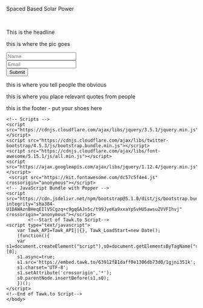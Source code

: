 <html>
    <head>
        <meta content="text/html;charset=utf-8" http-equiv="Content-Type">
        <meta content="utf-8" http-equiv="encoding">
        <meta name="viewport" content="width=device-width, initial-scale=1.0, maximum-scale=1.0, user-scalable=no">
        <meta http-equiv="X-UA-Compatible" content="IE=edge,chrome=1" />
        <!-- Bootstrap, Twitter and FontAwesome -->
        <link href="https://cdn.jsdelivr.net/npm/bootstrap@5.0.1/dist/css/bootstrap.min.css" rel="stylesheet" integrity="sha384-+0n0xVW2eSR5OomGNYDnhzAbDsOXxcvSN1TPprVMTNDbiYZCxYbOOl7+AMvyTG2x" crossorigin="anonymous">
        <link rel="stylesheet" href="https://cdnjs.cloudflare.com/ajax/libs/twitter-bootstrap/4.5.3/js/bootstrap.min.js">
        <link rel="stylesheet" href="https://cdnjs.cloudflare.com/ajax/libs/font-awesome/5.15.1/css/all.min.css">
        <!-- <link rel="stylesheet" type="text/css" href="1.css"> -->
        <link rel="stylesheet" href="../solarStyles.css">
    </head>
    <body>
        <div class="nav visionNav">
            <div><p class="title">Spaced Based Solar Power</p></div>
        </div>
        <br>
        <div class="mainBody">
            <div class="firstSection">
                <div class="headline">
                    <p>This is the headline</p>
                </div>
                <div class="solarImg">
                    <p>this is where the pic goes</p>
                </div>
            </div>
            <div class="form">
                <form action="POST">
                    <div class="formEmailDiv"><input class="inputEmail" type="email" name="email" id="email" placeholder="Name"></div>
                    <div class="formNameDiv"><input class="inputName" type="text" name="formName" id="formName" placeholder="Email"></div>
                    <input type="submit" class="submitBtn">
                </form>
            </div>
            <div class="benefits">
                <p>this is where you tell people the obvious</p>
            </div>
            <div class="testimonials">
                <p>this is where you place relevant quotes from people</p>
            </div>
            <div class="footer">
                <p>this is the footer - put your shoes here</p>
            </div>
        </div>

    <!-- Scripts -->
    <script src="https://cdnjs.cloudflare.com/ajax/libs/jquery/3.5.1/jquery.min.js"></script>
    <script src="https://cdnjs.cloudflare.com/ajax/libs/twitter-bootstrap/4.5.3/js/bootstrap.bundle.min.js"></script>
    <script src="https://cdnjs.cloudflare.com/ajax/libs/font-awesome/5.15.1/js/all.min.js"></script>
    <script src="https://ajax.googleapis.com/ajax/libs/jquery/1.12.4/jquery.min.js"></script>
     <script src="https://kit.fontawesome.com/dc57c5f4e4.js" crossorigin="anonymous"></script>
    <!-- JavaScript Bundle with Popper -->
    <script src="https://cdn.jsdelivr.net/npm/bootstrap@5.1.0/dist/js/bootstrap.bundle.min.js" integrity="sha384-U1DAWAznBHeqEIlVSCgzq+c9gqGAJn5c/t99JyeKa9xxaYpSvHU5awsuZVVFIhvj" crossorigin="anonymous"></script>
            <!--Start of Tawk.to Script-->
    <script type="text/javascript">
        var Tawk_API=Tawk_API||{}, Tawk_LoadStart=new Date();
        (function(){
        var s1=document.createElement("script"),s0=document.getElementsByTagName("script")[0];
        s1.async=true;
        s1.src='https://embed.tawk.to/63912f81daff0e1306db73d0/1gjni351k';
        s1.charset='UTF-8';
        s1.setAttribute('crossorigin','*');
        s0.parentNode.insertBefore(s1,s0);
        })();
    </script>
    <!--End of Tawk.to Script-->
    </body>
</html>
